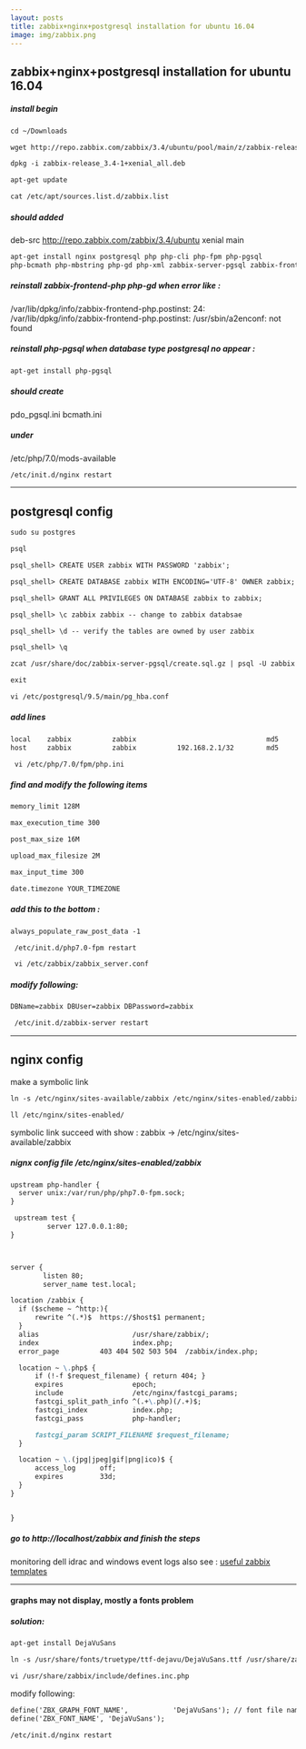 ```yaml
---
layout: posts
title: zabbix+nginx+postgresql installation for ubuntu 16.04
image: img/zabbix.png
---
```


## zabbix+nginx+postgresql installation for ubuntu 16.04

##### install begin
```markdown
cd ~/Downloads

wget http://repo.zabbix.com/zabbix/3.4/ubuntu/pool/main/z/zabbix-release/zabbix-release_3.4-1+xenial_all.deb

dpkg -i zabbix-release_3.4-1+xenial_all.deb

apt-get update

cat /etc/apt/sources.list.d/zabbix.list
```

##### should added
deb-src http://repo.zabbix.com/zabbix/3.4/ubuntu xenial main 
```markdown
apt-get install nginx postgresql php php-cli php-fpm php-pgsql 
php-bcmath php-mbstring php-gd php-xml zabbix-server-pgsql zabbix-frontend-php
```
##### reinstall zabbix-frontend-php php-gd when error like :
/var/lib/dpkg/info/zabbix-frontend-php.postinst: 24: /var/lib/dpkg/info/zabbix-frontend-php.postinst: /usr/sbin/a2enconf: not found
##### reinstall php-pgsql when database type postgresql no appear :
```markdown
apt-get install php-pgsql
```
##### should create 
pdo_pgsql.ini bcmath.ini
##### under
/etc/php/7.0/mods-available
```markdown
/etc/init.d/nginx restart
```
---
## postgresql config
```markdown
sudo su postgres

psql

psql_shell> CREATE USER zabbix WITH PASSWORD 'zabbix';

psql_shell> CREATE DATABASE zabbix WITH ENCODING='UTF-8' OWNER zabbix;

psql_shell> GRANT ALL PRIVILEGES ON DATABASE zabbix to zabbix;

psql_shell> \c zabbix zabbix -- change to zabbix databsae

psql_shell> \d -- verify the tables are owned by user zabbix

psql_shell> \q

zcat /usr/share/doc/zabbix-server-pgsql/create.sql.gz | psql -U zabbix zabbix

exit

vi /etc/postgresql/9.5/main/pg_hba.conf
```
##### add lines
```markdown
local    zabbix          zabbix                                md5
host     zabbix          zabbix          192.168.2.1/32        md5
```

```markdown
 vi /etc/php/7.0/fpm/php.ini
```
##### find and modify the following items
```markdown
memory_limit 128M

max_execution_time 300

post_max_size 16M

upload_max_filesize 2M

max_input_time 300

date.timezone YOUR_TIMEZONE
```
##### add this to the bottom :
```markdown
always_populate_raw_post_data -1
```

```markdown
 /etc/init.d/php7.0-fpm restart

 vi /etc/zabbix/zabbix_server.conf
```
##### modify following:
```markdown
DBName=zabbix DBUser=zabbix DBPassword=zabbix
```

```markdown
 /etc/init.d/zabbix-server restart
```
---
## nginx config

make a symbolic link
```markdown
ln -s /etc/nginx/sites-available/zabbix /etc/nginx/sites-enabled/zabbix
```
```markdown
ll /etc/nginx/sites-enabled/
```
symbolic link succeed with show :
zabbix -> /etc/nginx/sites-available/zabbix

##### nignx config file /etc/nginx/sites-enabled/zabbix

```markdown
upstream php-handler {
  server unix:/var/run/php/php7.0-fpm.sock;
}

 upstream test {
         server 127.0.0.1:80;
}



server {
        listen 80;
        server_name test.local;

location /zabbix {
  if ($scheme ~ ^http:){
      rewrite ^(.*)$  https://$host$1 permanent;
  }
  alias                       /usr/share/zabbix/;
  index                       index.php;
  error_page          403 404 502 503 504  /zabbix/index.php;

  location ~ \.php$ {
      if (!-f $request_filename) { return 404; }
      expires                 epoch;
      include                 /etc/nginx/fastcgi_params;
      fastcgi_split_path_info ^(.+\.php)(/.+)$;
      fastcgi_index           index.php;
      fastcgi_pass            php-handler;

      fastcgi_param SCRIPT_FILENAME $request_filename;
  }

  location ~ \.(jpg|jpeg|gif|png|ico)$ {
      access_log      off;
      expires         33d;
  }
}


}
```
##### go to http://localhost/zabbix and finish the steps


monitoring dell idrac and windows event logs also see : [useful zabbix templates](https://github.com/lumiere000/blog/edit/master/zabbix_template/)

---

#### graphs may not display, mostly a fonts problem 

##### solution:
```markdown
apt-get install DejaVuSans

ln -s /usr/share/fonts/truetype/ttf-dejavu/DejaVuSans.ttf /usr/share/zabbix/fonts/DejaVuSans.ttf

vi /usr/share/zabbix/include/defines.inc.php
```
modify following: 
```markdown
define('ZBX_GRAPH_FONT_NAME',           'DejaVuSans'); // font file name
define('ZBX_FONT_NAME', 'DejaVuSans');
```
```markdown
/etc/init.d/nginx restart
```

